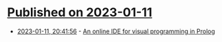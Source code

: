 # [Published on 2023-01-11](index.md)

* [2023-01-11, 20:41:56](https://news.ycombinator.com/item?id=34344412) - [An online IDE for visual programming in Prolog](https://github.com/toblotron/praxis-ide)
